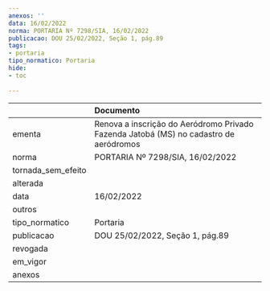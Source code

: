 ```yaml
---
anexos: ''
data: 16/02/2022
norma: PORTARIA Nº 7298/SIA, 16/02/2022
publicacao: DOU 25/02/2022, Seção 1, pág.89
tags:
- portaria
tipo_normatico: Portaria
hide: 
- toc 
 
---
```


|                    | Documento                                                                             |
|:-------------------|:--------------------------------------------------------------------------------------|
| ementa             | Renova a inscrição do Aeródromo Privado Fazenda Jatobá (MS) no cadastro de aeródromos |
| norma              | PORTARIA Nº 7298/SIA, 16/02/2022                                                      |
| tornada_sem_efeito |                                                                                       |
| alterada           |                                                                                       |
| data               | 16/02/2022                                                                            |
| outros             |                                                                                       |
| tipo_normatico     | Portaria                                                                              |
| publicacao         | DOU 25/02/2022, Seção 1, pág.89                                                       |
| revogada           |                                                                                       |
| em_vigor           |                                                                                       |
| anexos             |                                                                                       |